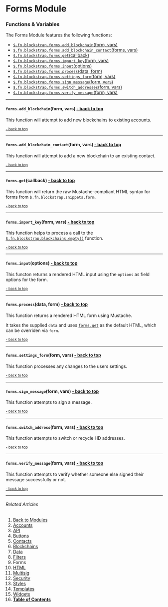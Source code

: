 Forms Module <a name="docs_home"></a>
=====================================

### Functions & Variables

The Forms Module features the following functions:

* [`$.fn.blockstrap.forms.add_blockchain`(form, vars)](#forms_add_blockchain)
* [`$.fn.blockstrap.forms.add_blockchain_contact`(forms, vars)](#forms_add_blockchain_contact)
* [`$.fn.blockstrap.forms.get`(callback)](#forms_get)
* [`$.fn.blockstrap.forms.import_key`(form, vars)](#forms_importkey)
* [`$.fn.blockstrap.forms.input`(options)](#forms_input)
* [`$.fn.blockstrap.forms.process`(data, form)](#forms_process)
* [`$.fn.blockstrap.forms.settings_form`(form, vars)](#forms_settings)
* [`$.fn.blockstrap.forms.sign_message`(form, vars)](#forms_sign)
* [`$.fn.blockstrap.forms.switch_addresses`(form, vars)](#forms_switch)
* [`$.fn.blockstrap.forms.verify_message`(form, vars)](#forms_verify)

--------------------------------------------------------------------------------

#### `forms.add_blockchain`(form, vars) <a name="forms_add_blockchain" class="pull-right" href="#docs_home"><i class="glyphicon glyphicon-upload"></i>- back to top</a>

This function will attempt to add new blockchains to existing accounts.

<a href="#docs_home"><small>- back to top</small></a>

--------------------------------------------------------------------------------

#### `forms.add_blockchain_contact`(form, vars) <a name="forms_add_blockchain_contact" class="pull-right" href="#docs_home"><i class="glyphicon glyphicon-upload"></i>- back to top</a>

This function will attempt to add a new blockchain to an existing contact.

<a href="#docs_home"><small>- back to top</small></a>

--------------------------------------------------------------------------------

#### `forms.get`(callback) <a name="forms_get" class="pull-right" href="#docs_home"><i class="glyphicon glyphicon-upload"></i>- back to top</a>

This function will return the raw Mustache-compliant HTML syntax for forms from `$.fn.blockstrap.snippets.form`.

<a href="#docs_home"><small>- back to top</small></a>

--------------------------------------------------------------------------------

#### `forms.import_key`(form, vars) <a name="forms_importkey" class="pull-right" href="#docs_home"><i class="glyphicon glyphicon-upload"></i>- back to top</a>

This function helps to process a call to the [`$.fn.blockstrap.blockchains.empty()`](../blockchains#blockchains_empty) function.

<a href="#docs_home"><small>- back to top</small></a>

--------------------------------------------------------------------------------

#### `forms.input`(options) <a name="forms_input" class="pull-right" href="#docs_home"><i class="glyphicon glyphicon-upload"></i>- back to top</a>

This functon returns a rendered HTML input using the `options` as field options for the form.

<a href="#docs_home"><small>- back to top</small></a>

--------------------------------------------------------------------------------

#### `forms.process`(data, form) <a name="forms_process" class="pull-right" href="#docs_home"><i class="glyphicon glyphicon-upload"></i>- back to top</a>

This function returns a rendered HTML form using Mustache.

It takes the supplied `data` and uses [`forms.get`](#forms_get) as the default HTML, which can be overriden via `form`.

<a href="#docs_home"><small>- back to top</small></a>

--------------------------------------------------------------------------------

#### `forms.settings_form`(form, vars) <a name="forms_settings" class="pull-right" href="#docs_home"><i class="glyphicon glyphicon-upload"></i>- back to top</a>

This function processes any changes to the users settings.

<a href="#docs_home"><small>- back to top</small></a>

--------------------------------------------------------------------------------

#### `forms.sign_message`(form, vars) <a name="forms_sign" class="pull-right" href="#docs_home"><i class="glyphicon glyphicon-upload"></i>- back to top</a>

This function attempts to sign a message.

<a href="#docs_home"><small>- back to top</small></a>

--------------------------------------------------------------------------------

#### `forms.switch_address`(form, vars) <a name="forms_switch_address" class="pull-right" href="#docs_home"><i class="glyphicon glyphicon-upload"></i>- back to top</a>

This function attempts to switch or recycle HD addresses.

<a href="#docs_home"><small>- back to top</small></a>

--------------------------------------------------------------------------------

#### `forms.verify_message`(form, vars) <a name="forms_verify" class="pull-right" href="#docs_home"><i class="glyphicon glyphicon-upload"></i>- back to top</a>

This function attempts to verify whether someone else signed their message successfully or not.

<a href="#docs_home"><small>- back to top</small></a>

---

###### Related Articles

01. [Back to Modules](../../modules/)
02. [Accounts](../accounts/)
03. [API](../api/)
04. [Buttons](../buttons/)
05. [Contacts](../contacts/)
06. [Blockchains](../blockchains/)
07. [Data](../data/)
08. [Filters](../filters/)
09. Forms
10. [HTML](../html/)
11. [Multisig](../multisig/)
12. [Security](../security/)
13. [Styles](../styles/)
14. [Templates](../templates/)
15. [Widgets](../widgets/)
16. [__Table of Contents__](../../../)